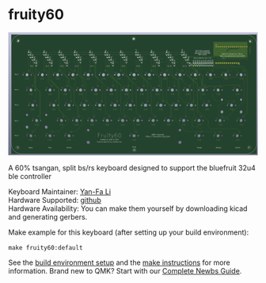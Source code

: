 # fruity60

![fruity60](https://github.com/yanfali/fruity60/blob/master/assets/pcb.png)

A 60% tsangan, split bs/rs keyboard designed to support the bluefruit 32u4 ble controller

Keyboard Maintainer: [Yan-Fa Li](https://github.com/yanfali)<br>
Hardware Supported: [github](https://github.com/yanfali/fruity60)<br>
Hardware Availability: You can make them yourself by downloading kicad and generating gerbers.<br>

Make example for this keyboard (after setting up your build environment):

    make fruity60:default

See the [build environment setup](https://docs.qmk.fm/#/getting_started_build_tools) and the [make instructions](https://docs.qmk.fm/#/getting_started_make_guide) for more information. Brand new to QMK? Start with our [Complete Newbs Guide](https://docs.qmk.fm/#/newbs).
